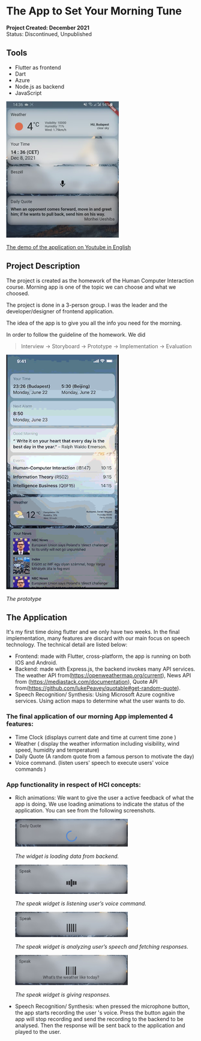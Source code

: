 # The App to Set Your Morning Tune
__Project Created: December 2021__  
Status: Discontinued, Unpublished

## Tools
+ Flutter as frontend
+ Dart
+ Azure
+ Node.js as backend
+ JavaScript

<img src="assets/images/project/morningapp/main.png" width="300"/>

[The demo of the application on Youtube in English](https://www.youtube.com/watch?v=mh1NMfWc18s)

## Project Description
The project is created as the homework of the Human Computer Interaction course. Morning app is one of the topic we can choose and what we choosed.

The project is done in a 3-person group. I was the leader and the developer/designer of frontend application.

The idea of the app is to give you all the info you need for the morning.

In order to follow the guideline of the homework. We did

> Interview -> Storyboard -> Prototype -> Implementation -> Evaluation

<img src="assets/images/project/morningapp/design.gif" width="300"/>

*The prototype*

## The Application
It's my first time doing flutter and we only have two weeks. In the final implementation, many features are discard with our main focus on speech technology. The technical detail are listed below:
- Frontend: made with Flutter, cross-platform, the app is running on both IOS and Android.
- Backend: made with Express.js, the backend invokes many API services. The weather API from(https://openweathermap.org/current), News API from (https://mediastack.com/documentation), Quote API from(https://github.com/lukePeavey/quotable#get-random-quote).
- Speech Recognition/ Synthesis: Using Microsoft Azure cognitive services. Using action maps to determine what the user wants to do.

### The final application of our morning App implemented 4 features:
- Time Clock (displays current date and time at current time zone )
- Weather ( display the weather information including visibility, wind speed, humidity and temperature)
- Daily Quote (A random quote from a famous person to motivate the day)
- Voice command. (listen users' speech to execute users' voice commands )

### App functionality in respect of HCI concepts:
- Rich animations: We want to give the user a active feedback of what the app is doing. We use loading animations to indicate the status of the application. You can see from the following screenshots.

  <img src="assets/images/project/morningapp/loading.png" width="300"/>

  *The widget is loading data from backend.*

  <img src="assets/images/project/morningapp/listening.png" width="300"/>

  *The speak widget is listening user’s voice command.*

  <img src="assets/images/project/morningapp/analyzing.png" width="300"/>

  *The speak widget is analyzing user’s speech and fetching responses.*

  <img src="assets/images/project/morningapp/speaking.png" width="300"/>

  *The speak widget is giving responses.*

- Speech Recognition/ Synthesis: when pressed the microphone button, the app starts
recording the user 's voice. Press the button again the app will stop recording and send
the recording to the backend to be analysed. Then the response will be sent back to the
application and played to the user.